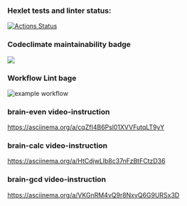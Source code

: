 ### Hexlet tests and linter status:
[![Actions Status](https://github.com/AntipovSergey/frontend-project-lvl1/workflows/hexlet-check/badge.svg)](https://github.com/AntipovSergey/frontend-project-lvl1/actions)

### Codeclimate maintainability badge
<a href="https://codeclimate.com/github/codeclimate/codeclimate/maintainability"><img src="https://api.codeclimate.com/v1/badges/a99a88d28ad37a79dbf6/maintainability" /></a>

### Workflow Lint bage
![example workflow](https://github.com/AntipovSergey/frontend-project-lvl1/actions/workflows/github-actions-lint.yml/badge.svg)

### brain-even video-instruction
https://asciinema.org/a/cqZfI4B6Psl01XVVFutqLT9yY

### brain-calc video-instruction
https://asciinema.org/a/HtCdjwLlb8c37nFzBtFCtzD36

### brain-gcd video-instruction
https://asciinema.org/a/VKGnRM4vQ9r8NxvQ6G9URSx3D
